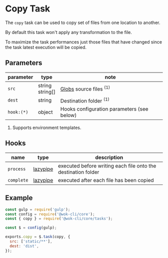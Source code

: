 # Copy Task

The `copy` task can be used to copy set of files from one location to another.

By default this task won't apply any transformation to the file.

To maximize the task performances just those files that have changed since the task latest execution will be copied.

## Parameters

| parameter  | type               | note                                       |
| ---------- | ------------------ | ------------------------------------------ |
| `src`      | string<br>string[] | [Globs][1] source files <sup>(1)</sup>     |
| `dest`     | string             | Destination folder <sup>(1)</sup>          |
| `hook:(*)` | object             | Hooks configuration parameters (see below) |

1. Supports environment templates.

[1]: https://gulpjs.com/docs/en/api/concepts#globs

## Hooks

| name       | type          | description                                                   |
| ---------- | ------------- | ------------------------------------------------------------- |
| `process`  | [lazypipe][2] | executed before writing each file onto the destination folder |
| `complete` | [lazypipe][2] | executed after each file has been copied                      |

[2]: https://github.com/OverZealous/lazypipe

## Example

```js
const gulp = require('gulp');
const config = require('@wok-cli/core');
const { copy } = require('@wok-cli/core/tasks');

const $ = config(gulp);

exports.copy = $.task(copy, {
  src: ['static/**'],
  dest: 'dist',
});
```
